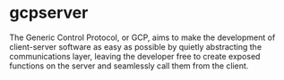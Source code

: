 # gcpserver
The Generic Control Protocol, or GCP, aims to make the development of client-server software as easy as possible by quietly abstracting the communications layer, leaving the developer free to create exposed functions on the server and seamlessly call them from the client.
